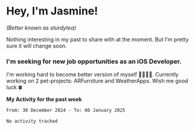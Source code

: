 # Hey, I'm Jasmine!
_(Better known as sturdytea)_

Nothing interesting in my past to share with at the moment. 
But I'm pretty sure it will change soon.

### I'm seeking for new job opportunities as an iOS Developer. 

I'm working hard to become better version of myself 🙇‍♀🏋️‍♀️. 
Currently working on 2 pet-projects: ARFurniture and WeatherApps. 
Wish me good luck 🍀


**My Activity for the past week**

<!--START_SECTION:waka-->

```txt
From: 30 December 2024 - To: 06 January 2025

No activity tracked
```

<!--END_SECTION:waka-->

